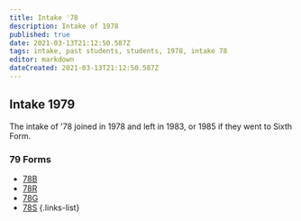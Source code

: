 ```yaml
---
title: Intake '78
description: Intake of 1978
published: true
date: 2021-03-13T21:12:50.587Z
tags: intake, past students, students, 1978, intake 78
editor: markdown
dateCreated: 2021-03-13T21:12:50.587Z
---
```


## Intake 1979
The intake of '78 joined in 1978 and left in 1983, or 1985 if they went to Sixth Form.

### 79 Forms
- [78B](/students/past/intake-78/b)
- [78R](/students/past/intake-78/r)
- [78G](/students/past/intake-78/g)
- [78S](/students/past/intake-78/s)
{.links-list}